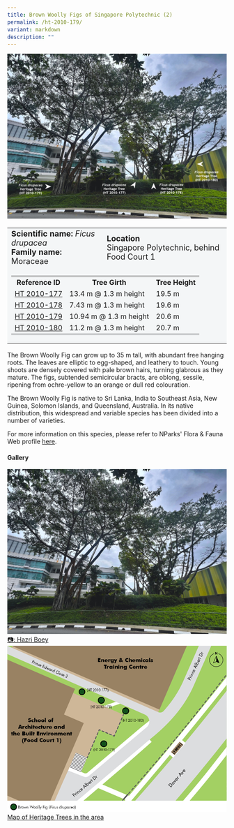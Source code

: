 ```yaml
---
title: Brown Woolly Figs of Singapore Polytechnic (2)
permalink: /ht-2010-179/
variant: markdown
description: ""
---
```

<div class="isomer-image-wrapper">
<img src="/images/Heritage_trees_photos/ficdru_ht2010-177-180_landscapeant.jpg">
</div><table style="minWidth: 100px; font-size: 18px; background: #F4F6F7">
<tbody><tr>
<td rowspan="1" colspan="1">
<strong>Scientific name:</strong> <em>Ficus drupacea</em>  
<br><strong>Family name: </strong>Moraceae
</td>
<td rowspan="1" colspan="1">
<strong>Location</strong>
<br>Singapore Polytechnic, behind Food Court 1
</td>
</tr>
<tr><td rowspan="1" colspan="3">
<table style="minWidth: 100px; font-size: 16px;">
<tbody>
<tr>
 <th>Reference ID</th>
 <th>Tree Girth</th>
 <th>Tree Height</th>
</tr>
<tr>
 <td><a href="https://www.onemap.gov.sg/?lat=1.3077100000031157&amp;lng=103.78153999999768">HT 2010-177</a></td>
 <td>13.4 m @ 1.3 m height</td>
 <td>19.5 m</td>
</tr>
<tr>
 <td><a href="https://www.onemap.gov.sg/?lat=1.3076700000005856&amp;lng=103.78159000000043">HT 2010-178</a></td>
 <td>7.43 m @ 1.3 m height</td>
 <td>19.6 m</td>
</tr>
<tr>
 <td><a href="https://www.onemap.gov.sg/?lat=1.3074399999985848&amp;lng=103.78159999999696">HT 2010-179</a></td>
 <td>10.94 m @ 1.3 m height</td>
 <td>20.6 m</td>
</tr>
<tr>
 <td><a href="https://www.onemap.gov.sg/?lat=1.3076399999973367&amp;lng=103.78185999999691">HT 2010-180</a></td>
 <td>11.2 m @ 1.3 m height</td>
 <td>20.7 m</td>
</tr></tbody>
</table>
</td></tr></tbody></table>
<p>The Brown Woolly Fig can grow up to 35 m tall, with abundant free hanging roots. The leaves are elliptic to egg-shaped, and leathery to touch. Young shoots are densely covered with pale brown hairs, turning glabrous as they mature. The figs, subtended semicircular bracts, are oblong, sessile, ripening from ochre-yellow to an orange or dull red colouration.</p>
  
<p>The Brown Woolly Fig is native to Sri Lanka, India to Southeast Asia, New Guinea, Solomon Islands, and Queensland, Australia. In its native distribution, this widespread and variable species has been divided into a number of varieties.</p> 

<p>For more information on this species, please refer to NParks' Flora &amp; Fauna Web profile <a href="https://www.nparks.gov.sg/florafaunaweb/flora/8/1/8138">here</a>.</p>

<h4><b>Gallery</b></h4>
<div class="isomer-card-grid">
<a href="/images/Heritage_trees_photos/ficdru_ht2010-177-180_landscape.jpg" class="isomer-card">
<div class="isomer-card-image">
<div class="isomer-image-wrapper"><img src="/images/Heritage_trees_photos/ficdru_ht2010-177-180_landscape.jpg"></div></div>
<div class="isomer-card-body"><div class="isomer-card-description">📷: Hazri Boey</div></div></a>
	
<a href="/images/Heritage_trees_photos/HTmap_SP.png" class="isomer-card">
<div class="isomer-card-image">
<div class="isomer-image-wrapper"><img src="/images/Heritage_trees_photos/HTmap_SP.png"></div></div>
<div class="isomer-card-body"><div class="isomer-card-description">Map of Heritage Trees in the area</div></div></a></div>